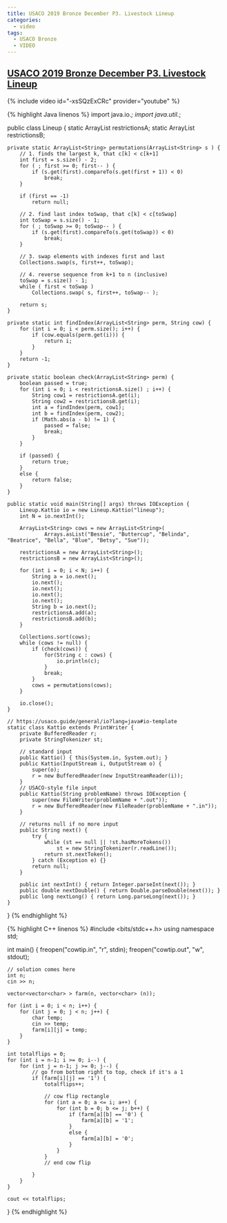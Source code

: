 ```yaml
---
title: USACO 2019 Bronze December P3. Livestock Lineup
categories:
  - video
tags:
  - USACO Bronze
  - VIDEO
---
```


## [USACO 2019 Bronze December P3. Livestock Lineup](http://www.usaco.org/index.php?page=viewproblem2&cpid=965)

{% include video id="-xsSQzExCRc" provider="youtube" %}

{% highlight Java linenos %}
import java.io.*;
import java.util.*;

public class Lineup {
    static ArrayList<String> restrictionsA;
    static ArrayList<String> restrictionsB;

    private static ArrayList<String> permutations(ArrayList<String> s ) {
        // 1. finds the largest k, that c[k] < c[k+1]
        int first = s.size() - 2;
        for ( ; first >= 0; first-- ) {
            if (s.get(first).compareTo(s.get(first + 1)) < 0)
                break;
        }

        if (first == -1)
            return null;

        // 2. find last index toSwap, that c[k] < c[toSwap]
        int toSwap = s.size() - 1;
        for ( ; toSwap >= 0; toSwap-- ) {
            if (s.get(first).compareTo(s.get(toSwap)) < 0)
                break;
        }

        // 3. swap elements with indexes first and last
        Collections.swap(s, first++, toSwap);

        // 4. reverse sequence from k+1 to n (inclusive)
        toSwap = s.size() - 1;
        while ( first < toSwap )
            Collections.swap( s, first++, toSwap-- );

        return s;
    }

    private static int findIndex(ArrayList<String> perm, String cow) {
        for (int i = 0; i < perm.size(); i++) {
            if (cow.equals(perm.get(i))) {
                return i;
            }
        }
        return -1;
    }

    private static boolean check(ArrayList<String> perm) {
        boolean passed = true;
        for (int i = 0; i < restrictionsA.size() ; i++) {
            String cow1 = restrictionsA.get(i);
            String cow2 = restrictionsB.get(i);
            int a = findIndex(perm, cow1);
            int b = findIndex(perm, cow2);
            if (Math.abs(a - b) != 1) {
                passed = false;
                break;
            }
        }

        if (passed) {
            return true;
        }
        else {
            return false;
        }
    }

    public static void main(String[] args) throws IOException {
        Lineup.Kattio io = new Lineup.Kattio("lineup");
        int N = io.nextInt();

        ArrayList<String> cows = new ArrayList<String>(
                Arrays.asList("Bessie", "Buttercup", "Belinda", "Beatrice", "Bella", "Blue", "Betsy", "Sue"));

        restrictionsA = new ArrayList<String>();
        restrictionsB = new ArrayList<String>();

        for (int i = 0; i < N; i++) {
            String a = io.next();
            io.next();
            io.next();
            io.next();
            io.next();
            String b = io.next();
            restrictionsA.add(a);
            restrictionsB.add(b);
        }

        Collections.sort(cows);
        while (cows != null) {
            if (check(cows)) {
                for(String c : cows) {
                    io.println(c);
                }
                break;
            }
            cows = permutations(cows);
        }

        io.close();
    }

    // https://usaco.guide/general/io?lang=java#io-template
    static class Kattio extends PrintWriter {
        private BufferedReader r;
        private StringTokenizer st;

        // standard input
        public Kattio() { this(System.in, System.out); }
        public Kattio(InputStream i, OutputStream o) {
            super(o);
            r = new BufferedReader(new InputStreamReader(i));
        }
        // USACO-style file input
        public Kattio(String problemName) throws IOException {
            super(new FileWriter(problemName + ".out"));
            r = new BufferedReader(new FileReader(problemName + ".in"));
        }

        // returns null if no more input
        public String next() {
            try {
                while (st == null || !st.hasMoreTokens())
                    st = new StringTokenizer(r.readLine());
                return st.nextToken();
            } catch (Exception e) {}
            return null;
        }

        public int nextInt() { return Integer.parseInt(next()); }
        public double nextDouble() { return Double.parseDouble(next()); }
        public long nextLong() { return Long.parseLong(next()); }
    }
}
{% endhighlight %}


{% highlight C++ linenos %}
#include <bits/stdc++.h>
using namespace std;

int main() {
	freopen("cowtip.in", "r", stdin);
	freopen("cowtip.out", "w", stdout);

    // solution comes here
    int n;
    cin >> n;

    vector<vector<char> > farm(n, vector<char> (n));

    for (int i = 0; i < n; i++) {
        for (int j = 0; j < n; j++) {
            char temp;
            cin >> temp;
            farm[i][j] = temp;
        }
    }

    int totalflips = 0;
    for (int i = n-1; i >= 0; i--) {
        for (int j = n-1; j >= 0; j--) {
            // go from bottom right to top, check if it's a 1
            if (farm[i][j] == '1') {
                totalflips++;

                // cow flip rectangle
                for (int a = 0; a <= i; a++) {
                    for (int b = 0; b <= j; b++) {
                        if (farm[a][b] == '0') {
                            farm[a][b] = '1';
                        }
                        else {
                            farm[a][b] = '0';
                        }
                    }
                }
                // end cow flip

            }
        }
    }

    cout << totalflips;

}
{% endhighlight %}  
